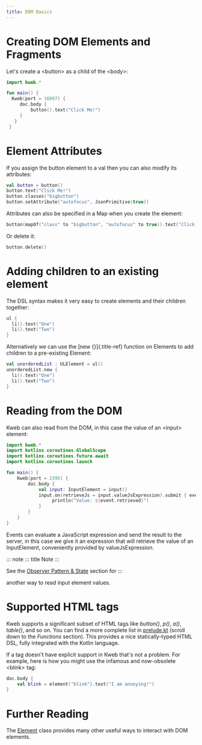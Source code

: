 ```yaml
---
title: DOM Basics
---
```


# Creating DOM Elements and Fragments

Let\'s create a \<button\> as a child of the \<body\>:

``` kotlin
import kweb.*

fun main() {
  Kweb(port = 16097) {
     doc.body {
         button().text("Click Me!")
     }
   }
 }
```

# Element Attributes

If you assign the button element to a val then you can also modify its
attributes:

``` kotlin
val button = button()
button.text("Click Me!")
button.classes("bigbutton")
button.setAttribute("autofocus", JsonPrimitive(true))
```

Attributes can also be specified in a Map when you create the element:

``` kotlin
button(mapOf("class" to "bigbutton", "autofocus" to true)).text("Click Me!")
```

Or delete it:

``` kotlin
button.delete()
```

# Adding children to an existing element

The DSL syntax makes it very easy to create elements and their children
together:

``` kotlin
ul {
  li().text("One")
  li().text("Two")
}
```

Alternatively we can use the [new {}]{.title-ref} function on Elements
to add children to a pre-existing Element:

``` kotlin
val unorderedList : ULElement = ul()
unorderedList.new {
  li().text("One")
  li().text("Two")
}
```

# Reading from the DOM

Kweb can also read from the DOM, in this case the value of an \<input\>
element:

``` kotlin
import kweb.*
import kotlinx.coroutines.GlobalScope
import kotlinx.coroutines.future.await
import kotlinx.coroutines.launch

fun main() {
    Kweb(port = 2395) {
        doc.body {
            val input: InputElement = input()
            input.on(retrieveJs = input.valueJsExpression).submit { event ->
                 println("Value: ${event.retrieved}")
            }
        }
    }
}
```

Events can evaluate a JavaScript expression and send the result to the
server, in this case we give it an expression that will retrieve the
value of an InputElement, conveniently provided by valueJsExpression.

::: note
::: title
Note
:::

See the [Observer Pattern &
State](https://docs.kweb.io/en/latest/state.html#binding-a-kvar-to-an-input-element-s-value)
section for
:::

another way to read input element values.

# Supported HTML tags

Kweb supports a significant subset of HTML tags like *button()*, *p()*,
*a()*, *table()*, and so on. You can find a more complete list in
[prelude.kt](https://github.com/kwebio/kweb-core/blob/master/src/main/kotlin/kweb/prelude.kt)
(scroll down to the *Functions* section). This provides a nice
statically-typed HTML DSL, fully integrated with the Kotlin language.

If a tag doesn\'t have explicit support in Kweb that\'s not a problem.
For example, here is how you might use the infamous and now-obsolete
\<blink\> tag:

``` kotlin
doc.body {
    val blink = element("blink").text("I am annoying!")
}
```

# Further Reading

The
[Element](https://github.com/kwebio/kweb-core/blob/master/src/main/kotlin/kweb/Element.kt)
class provides many other useful ways to interact with DOM elements.
